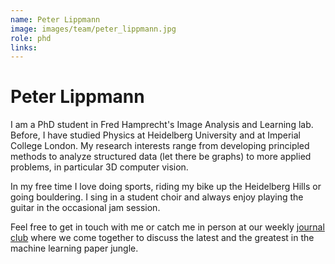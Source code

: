 ```yaml
---
name: Peter Lippmann
image: images/team/peter_lippmann.jpg
role: phd
links:
---
```


# Peter Lippmann


I am a PhD student in Fred Hamprecht's Image Analysis and Learning lab. Before, I have studied Physics at Heidelberg University and at Imperial College London. My research interests range from developing principled methods to analyze structured data (let there be graphs) to more applied problems, in particular 3D computer vision.

In my free time I love doing sports, riding my bike up the Heidelberg Hills or going bouldering. I sing in a student choir and always enjoy playing the guitar in the occasional jam session. 

Feel free to get in touch with me or catch me in person at our weekly [journal club](https://hci.iwr.uni-heidelberg.de/ial/sem-jc) where we come together to discuss the latest and the greatest in the machine learning paper jungle.